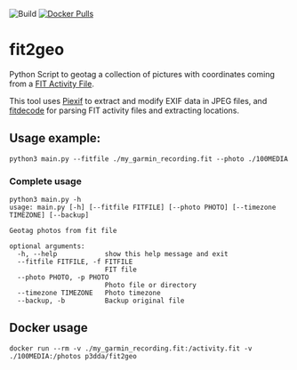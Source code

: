 ![Build](https://github.com/p3dda/fit2geo/actions/workflows/build_images.yml/badge.svg)
[![Docker Pulls](https://img.shields.io/docker/pulls/p3dda/fit2geo.svg)](https://hub.docker.com/r/p3dda/fit2geo/)

# fit2geo
Python Script to geotag a collection of pictures with coordinates coming from a [FIT Activity File](https://developer.garmin.com/fit/file-types/activity/).

This tool uses [Piexif](https://github.com/hMatoba/Piexif) to extract and modify EXIF data in JPEG files, and [fitdecode](https://github.com/polyvertex/fitdecode) for parsing FIT activity files and extracting locations.

## Usage example:

```
python3 main.py --fitfile ./my_garmin_recording.fit --photo ./100MEDIA
```

### Complete usage 
```
python3 main.py -h
usage: main.py [-h] [--fitfile FITFILE] [--photo PHOTO] [--timezone TIMEZONE] [--backup]

Geotag photos from fit file

optional arguments:
  -h, --help            show this help message and exit
  --fitfile FITFILE, -f FITFILE
                        FIT file
  --photo PHOTO, -p PHOTO
                        Photo file or directory
  --timezone TIMEZONE   Photo timezone
  --backup, -b          Backup original file
```

## Docker usage
```
docker run --rm -v ./my_garmin_recording.fit:/activity.fit -v ./100MEDIA:/photos p3dda/fit2geo 
```
